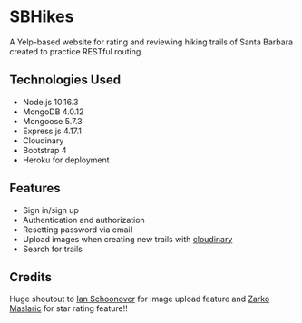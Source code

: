 # SBHikes
A Yelp-based website for rating and reviewing hiking trails of Santa Barbara created to practice RESTful routing.

## Technologies Used
- Node.js 10.16.3
- MongoDB 4.0.12
- Mongoose 5.7.3
- Express.js 4.17.1
- Cloudinary
- Bootstrap 4
- Heroku for deployment

## Features
- Sign in/sign up
- Authentication and authorization
- Resetting password via email
- Upload images when creating new trails with [cloudinary](https://cloudinary.com/)
- Search for trails

## Credits
Huge shoutout to [Ian Schoonover](https://github.com/nax3t) for image upload feature and [Zarko Maslaric](https://github.com/zarkomaslaric/) for star rating feature!!
